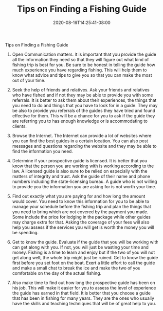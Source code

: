 ﻿---
title: "Tips on Finding a Fishing Guide"
date: 2020-08-16T14:25:41-08:00
description: "Fishing Tips for Web Success"
featured_image: "/images/Fishing.jpg"
tags: ["Fishing"]
---

Tips on Finding a Fishing Guide 

1. Open Communication matters. It is important that you provide the guide all the information they need so that they will figure out what kind of fishing trip is best for you. Be sure to be honest in telling the guide how much experience you have regarding fishing. This will help them to know what advice and tips to give you so that you can make the most out of your time.

2. Seek the help of friends and relatives. Ask your friends and relatives who have fished and if not they may be able to provide you with some referrals. It is better to ask them about their experiences, the things that you need to do and things that you have to look for in a guide. They may be also to provide you referrals of the guides they have tried and found effective for them. This will be a chance for you to ask if the guide they are referring you to has enough knowledge or is accommodating to clients.

3. Browse the Internet. The Internet can provide a lot of websites where you can find the best guides in a certain location. You can also post messages and questions regarding the website and they may be able to find the information you need.

4. Determine if your prospective guide is licensed. It is better that you know that the person you are working with is working according to the law. A licensed guide is also sure to be relied on especially with the matters of integrity and trust. Ask the guide of their name and phone numbers including the state-licensing bureau. A guide who is not willing to provide you the information you are asking for is not worth your time.

5. Find out exactly what you are paying for and how long the amount would cover. You need to know this information for you to be able to manage your schedule before the fishing trip and plan the things that you need to bring which are not covered by the payment you made. Some include the price for lodging in the package while other guides may charge extra for that. Asking the coverage of your fees will also help you assess if the services you will get is worth the money you will be spending.

6. Get to know the guide. Evaluate if the guide that you will be working with can get along with you. If not, you will just be wasting your time and money. Fishing is a time to learn and enjoy but if the two of you will not get along well, the whole trip might just be ruined. Get to know the guide first before you set foot on the boat. Exert a little effort to call the guide and make a small chat to break the ice and make the two of you comfortable on the day of the actual fishing.

7. Also make time to find out how long the prospective guide has been on his job. This will make it easier for you to assess the level of experience the guide has earned in that field. It is better that you choose a guide that has been in fishing for many years. They are the ones who usually have the skills and teaching techniques that will be of great help to you.

